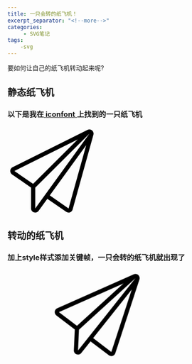 ```yaml
---
title: 一只会转的纸飞机！
excerpt_separator: "<!--more-->"
categories:
     - SVG笔记
tags:
	-svg
---
```


要如何让自己的纸飞机转动起来呢?

<!--more-->

## 静态纸飞机

### 以下是我在[ **iconfont** ](https://www.iconfont.cn/home/index?spm=a313x.7781069.1998910419.2)上找到的一只纸飞机

<svg t="1610120503449" class="icon" viewBox="0 0 1024 1024" version="1.1" xmlns="http://www.w3.org/2000/svg" p-id="1810" width="200" height="200"><path d="M974.592 42.944C965.76 35.776 954.944 32 944 32c-7.296 0-14.656 1.664-21.44 5.056l-864 432C43.392 476.672 33.344 491.712 32.128 508.608c-1.216 16.896 6.656 33.216 20.544 42.88l219.456 151.872c0 0.256-0.128 0.448-0.128 0.64l0 240c0 20.8 13.44 39.232 33.28 45.696C310.144 991.232 315.136 992 320 992c15.104 0 29.76-7.104 38.912-19.904l100.416-139.136 217.344 150.528C684.8 989.12 694.4 992 704 992c5.504 0 11.072-0.96 16.384-2.88 14.592-5.248 25.728-17.344 29.888-32.256l240-864C995.392 74.56 989.184 54.976 974.592 42.944zM295.168 660.992 80 512l728.256-364.096L295.168 660.992zM320 944 320 704l624-624L320 944zM704 944l-216.512-149.888 419.52-580.864L704 944z" p-id="1811"></path></svg>

## 转动的纸飞机

### 加上style样式添加关键帧，一只会转的纸飞机就出现了

<style>
.paperplane svg {
    		    animation: rotate 5s infinite;
				width: 25rem;
				height: 12.5rem;
			}
			
			@keyframes rotate {
			    0% {
			        transform: rotate(0deg);
			        
			    }
			    25%{
			        transform: rotate(180deg);
			        
			    }
			    50%{
			        transform: rotate(360deg);
			        
			    }
			    75%{
			        transform: rotate(540deg);
			        
			    }
			    100% {
			        transform: rotate(720deg); 
			        
			    }
			}
			</style>
            
<div class="paperplane">
<svg t="1610120850176" class="icon" viewBox="0 0 1024 1024" version="1.1" xmlns="http://www.w3.org/2000/svg" p-id="2007" width="200" height="200"><path d="M974.592 42.944C965.76 35.776 954.944 32 944 32c-7.296 0-14.656 1.664-21.44 5.056l-864 432C43.392 476.672 33.344 491.712 32.128 508.608c-1.216 16.896 6.656 33.216 20.544 42.88l219.456 151.872c0 0.256-0.128 0.448-0.128 0.64l0 240c0 20.8 13.44 39.232 33.28 45.696C310.144 991.232 315.136 992 320 992c15.104 0 29.76-7.104 38.912-19.904l100.416-139.136 217.344 150.528C684.8 989.12 694.4 992 704 992c5.504 0 11.072-0.96 16.384-2.88 14.592-5.248 25.728-17.344 29.888-32.256l240-864C995.392 74.56 989.184 54.976 974.592 42.944zM295.168 660.992 80 512l728.256-364.096L295.168 660.992zM320 944 320 704l624-624L320 944zM704 944l-216.512-149.888 419.52-580.864L704 944z" p-id="2008"></path></svg>
</div>	